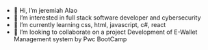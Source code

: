 - 👋 Hi, I’m jeremiah Alao
- 👀 I’m interested in full stack software developer and cybersecurity
- 🌱 I’m currently learning css, html, javascript, c#, react 
- 💞️ I’m looking to collaborate on a project Development of E-Wallet Management system by Pwc BootCamp 

<!---
jerrylawn/jerrylawn is a ✨ special ✨ repository because its `README.md` (this file) appears on your GitHub profile.
You can click the Preview link to take a look at your changes.
--->
